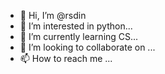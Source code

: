 - 👋 Hi, I’m @rsdin
- 👀 I’m interested in python...
- 🌱 I’m currently learning CS...
- 💞️ I’m looking to collaborate on ...
- 📫 How to reach me ...

<!---
rsdin/rsdin is a ✨ special ✨ repository because its `README.md` (this file) appears on your GitHub profile.
You can click the Preview link to take a look at your changes.
--->
